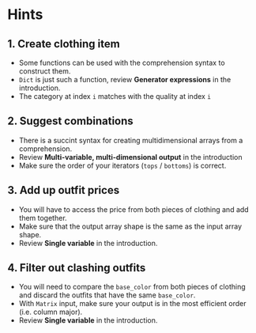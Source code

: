 # Hints

## 1. Create clothing item

- Some functions can be used with the comprehension syntax to construct them.
- `Dict` is just such a function, review **Generator expressions** in the introduction.
- The category at index `i` matches with the quality at index `i`

## 2. Suggest combinations

- There is a succint syntax for creating multidimensional arrays from a comprehension.
- Review **Multi-variable, multi-dimensional output** in the introduction
- Make sure the order of your iterators (`tops` / `bottoms`) is correct.

## 3. Add up outfit prices

- You will have to access the price from both pieces of clothing and add them together.
- Make sure that the output array shape is the same as the input array shape.
- Review **Single variable** in the introduction.

## 4. Filter out clashing outfits

- You will need to compare the `base_color` from both pieces of clothing and discard the outfits that have the same `base_color`.
- With `Matrix` input, make sure your output is in the most efficient order (i.e. column major).
- Review **Single variable** in the introduction.
